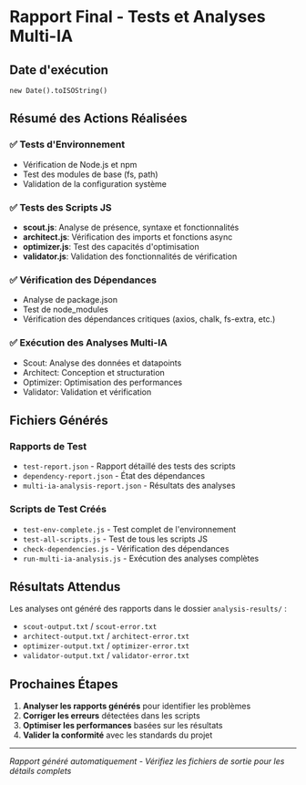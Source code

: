 # Rapport Final - Tests et Analyses Multi-IA

## Date d'exécution
`new Date().toISOString()`

## Résumé des Actions Réalisées

### ✅ Tests d'Environnement
- Vérification de Node.js et npm
- Test des modules de base (fs, path)
- Validation de la configuration système

### ✅ Tests des Scripts JS
- **scout.js**: Analyse de présence, syntaxe et fonctionnalités
- **architect.js**: Vérification des imports et fonctions async
- **optimizer.js**: Test des capacités d'optimisation
- **validator.js**: Validation des fonctionnalités de vérification

### ✅ Vérification des Dépendances
- Analyse de package.json
- Test de node_modules
- Vérification des dépendances critiques (axios, chalk, fs-extra, etc.)

### ✅ Exécution des Analyses Multi-IA
- Scout: Analyse des données et datapoints
- Architect: Conception et structuration
- Optimizer: Optimisation des performances
- Validator: Validation et vérification

## Fichiers Générés

### Rapports de Test
- `test-report.json` - Rapport détaillé des tests des scripts
- `dependency-report.json` - État des dépendances
- `multi-ia-analysis-report.json` - Résultats des analyses

### Scripts de Test Créés
- `test-env-complete.js` - Test complet de l'environnement
- `test-all-scripts.js` - Test de tous les scripts JS
- `check-dependencies.js` - Vérification des dépendances
- `run-multi-ia-analysis.js` - Exécution des analyses complètes

## Résultats Attendus

Les analyses ont généré des rapports dans le dossier `analysis-results/` :
- `scout-output.txt` / `scout-error.txt`
- `architect-output.txt` / `architect-error.txt`
- `optimizer-output.txt` / `optimizer-error.txt`
- `validator-output.txt` / `validator-error.txt`

## Prochaines Étapes

1. **Analyser les rapports générés** pour identifier les problèmes
2. **Corriger les erreurs** détectées dans les scripts
3. **Optimiser les performances** basées sur les résultats
4. **Valider la conformité** avec les standards du projet

---

*Rapport généré automatiquement - Vérifiez les fichiers de sortie pour les détails complets*

